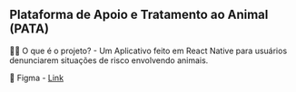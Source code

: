 ## Plataforma de Apoio e Tratamento ao Animal (PATA)

🙋‍♀️ O que é o projeto? - Um Aplicativo feito em React Native para usuários denunciarem situações de risco envolvendo animais.

🎨 Figma - [Link](https://www.figma.com/files/project/96563334/EcoVigilancia?fuid=1043646466941053185)
